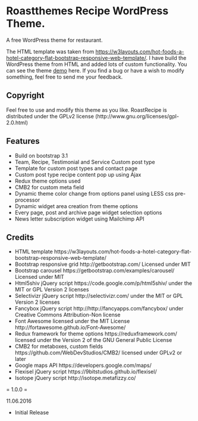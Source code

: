 # Roastthemes Recipe WordPress Theme.
A free WordPress theme for restaurant.

The HTML template was taken from https://w3layouts.com/hot-foods-a-hotel-category-flat-bootstrap-responsive-web-template/. I have build the WordPress theme from HTML and added lots of custom functionality. You can see the theme <a href="http://roastthemes.recipe.shiblenoman.com/" target="_blank">demo</a> here. If you find a bug or have a wish to modify something, feel free to send me your feedback.

<h2>Copyright</h2>
Feel free to use and modify this theme as you like.
RoastRecipe is distributed under the GPLv2 license (http://www.gnu.org/licenses/gpl-2.0.html)

<h2>Features</h2>
<ul>
<li>Build on bootstrap 3.1</li>
<li>Team, Recipe, Testimonial and Service Custom post type</li>
<li>Template for custom post types and contact page</li>
<li>Custom post type recipe content pop up using Ajax</li>
<li>Redux theme options used</li>
<li>CMB2 for custom meta field</li>
<li>Dynamic theme color change from options panel using LESS css pre-processor</li>
<li>Dynamic widget area creation from theme options</li>
<li>Every page, post and archive page widget selection options</li>
<li>News letter subscription widget using Mailchimp API</li>
</ul>

<h2>Credits</h2>
<ul>
<li>HTML template https://w3layouts.com/hot-foods-a-hotel-category-flat-bootstrap-responsive-web-template/</li>
<li>Bootstrap responsive grid http://getbootstrap.com/ Licensed under MIT</li>
<li>Bootstrap carousel https://getbootstrap.com/examples/carousel/ Licensed under MIT</li>
<li>Html5shiv jQuery script https://code.google.com/p/html5shiv/ under the MIT or GPL Version 2 licenses</li>
<li>Selectivizr jQuery script http://selectivizr.com/ under the MIT or GPL Version 2 licenses</li>
<li>Fancybox jQuery script http://http://fancyapps.com/fancybox/ under Creative Commons Attribution-Non license</li>
<li>Font Awesome licensed under the MIT License http://fortawesome.github.io/Font-Awesome/</li>
<li>Redux framework for theme options https://reduxframework.com/  licensed under the Version 2 of the GNU General Public License </li>
<li>CMB2 for  metaboxes, custom fields https://github.com/WebDevStudios/CMB2/ licensed under GPLv2 or later</li>
<li>Google maps API https://developers.google.com/maps/</li>
<li>Flexisel jQuery script https://9bitstudios.github.io/flexisel/</li>
<li>Isotope jQuery script http://isotope.metafizzy.co/</li>
</ul>

= 1.0.0 =

11.06.2016

* Initial Release
